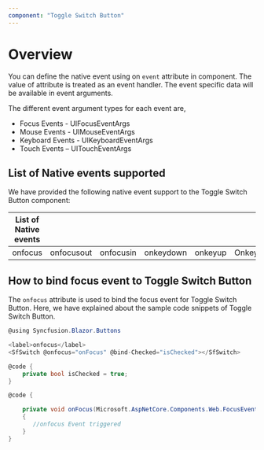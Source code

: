 ```yaml
---
component: "Toggle Switch Button"
---
```


# Overview

You can define the native event using on `event` attribute in component. The value of attribute is treated as an event handler. The event specific data will be available in event arguments.

The different event argument types for each event are,

* Focus Events - UIFocusEventArgs
* Mouse Events - UIMouseEventArgs
* Keyboard Events - UIKeyboardEventArgs
* Touch Events – UITouchEventArgs

## List of Native events supported

We have provided the following native event support to the Toggle Switch Button component:

| List of Native events |  |  | | | |
| --- | --- | --- | --- | --- | --- |
|onfocus|onfocusout|onfocusin|onkeydown|onkeyup|Onkeypress|

## How to bind focus event to Toggle Switch Button

The `onfocus` attribute is used to bind the focus event for Toggle Switch Button. Here, we have explained about the sample code snippets of Toggle Switch Button.

```csharp
@using Syncfusion.Blazor.Buttons

<label>onfocus</label>
<SfSwitch @onfocus="onFocus" @bind-Checked="isChecked"></SfSwitch>

@code {
    private bool isChecked = true;
}

@code {

    private void onFocus(Microsoft.AspNetCore.Components.Web.FocusEventArgs args)
    {
       //onfocus Event triggered
    }
}

```